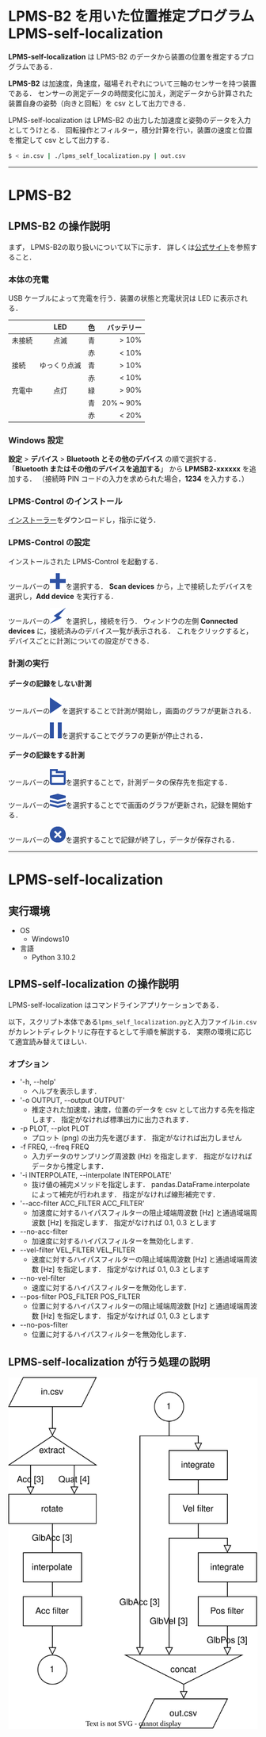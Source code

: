 # LPMS-B2 を用いた位置推定プログラム LPMS-self-localization

**LPMS-self-localization** は LPMS-B2 のデータから装置の位置を推定するプログラムである．

**LPMS-B2** は加速度，角速度，磁場それぞれについて三軸のセンサーを持つ装置である．
センサーの測定データの時間変化に加え，測定データから計算された装置自身の姿勢（向きと回転）を csv として出力できる．

LPMS-self-localization は LPMS-B2 の出力した加速度と姿勢のデータを入力としてうけとる．
回転操作とフィルター，積分計算を行い，装置の速度と位置を推定して csv として出力する．

```sh
$ < in.csv | ./lpms_self_localization.py | out.csv
```

---

# LPMS-B2

## LPMS-B2 の操作説明

まず， LPMS-B2の取り扱いについて以下に示す．
詳しくは[公式サイト](https://lp-research.com/9-axis-bluetooth-imu-lpmsb2-series/)を参照すること．

### 本体の充電

USB ケーブルによって充電を行う．装置の状態と充電状況は LED に表示される．

|      |LED         |色|バッテリー|
|------|:----------:|--|---------:|
|未接続|点滅        |青|> 10%     |
|      |            |赤|< 10%     |
|接続  |ゆっくり点滅|青|> 10%     |
|      |            |赤|< 10%     |
|充電中|点灯        |緑|> 90%     |
|      |            |青|20% ~ 90% |
|      |            |赤|< 20%     |

### Windows 設定

**設定** > **デバイス** > **Bluetooth とその他のデバイス** の順で選択する．
「**Bluetooth またはその他のデバイスを追加する**」 から **LPMSB2-xxxxxx** を追加する．
（接続時 PIN コードの入力を求められた場合，**1234** を入力する．）

### LPMS-Control のインストール

[インストーラー](https://lp-software-downloads.s3-ap-northeast-1.amazonaws.com/LPMS/LPMS-Control/OpenMAT-1.3.5-Setup-Build20180418.exe)をダウンロードし，指示に従う．

### LPMS-Control の設定

インストールされた LPMS-Control を起動する．

ツールバーの![Add / remove sensor](./img/icons/plus_32x32.png "Add / remove sensor")を選択する．
**Scan devices** から，上で接続したデバイスを選択し，**Add device** を実行する．

ツールバーの![Connect](./img/icons/bolt_32x32.png)を選択し，接続を行う．
ウィンドウの左側 **Connected devices** に，接続済みのデバイス一覧が表示される．
これをクリックすると，デバイスごとに計測についての設定ができる．

### 計測の実行

#### データの記録をしない計測

ツールバーの![Start measurement](./img/icons/play_24x32.png)を選択することで計測が開始し，画面のグラフが更新される．

ツールバーの![Stop measurement](./img/icons/pause_24x32.png)を選択することでグラフの更新が停止される．

#### データの記録をする計測

ツールバーの![Browse record file](./img/icons/folder_stroke_32x32.png)を選択することで，計測データの保存先を指定する．

ツールバーの![Record data](./img/icons/layers_32x28.png)を選択することでで画面のグラフが更新され，記録を開始する．

ツールバーの![Stop recording](./img/icons/x_alt_32x32.png)を選択することで記録が終了し，データが保存される．

---

# LPMS-self-localization

## 実行環境

- OS
    - Windows10
- 言語
    - Python 3.10.2

## LPMS-self-localization の操作説明

LPMS-self-localization はコマンドラインアプリケーションである．

以下，スクリプト本体である`lpms_self_localization.py`と入力ファイル`in.csv`がカレントディレクトリに存在するとして手順を解説する．
実際の環境に応じて適宜読み替えてほしい．

### オプション

- '-h, --help'
    - ヘルプを表示します．
- '-o OUTPUT, --output OUTPUT'
    - 推定された加速度，速度，位置のデータを csv として出力する先を指定します． 指定がなければ標準出力に出力されます．
- -p PLOT, --plot PLOT
    - プロット (png) の出力先を選びます． 指定がなければ出力しません
- -f FREQ, --freq FREQ
    - 入力データのサンプリング周波数 (Hz) を指定します． 指定がなければデータから推定します．
- '-i INTERPOLATE, --interpolate INTERPOLATE'
    -   抜け値の補完メソッドを指定します． pandas.DataFrame.interpolate によって補完が行われます． 指定がなければ線形補完です．
- '--acc-filter ACC_FILTER ACC_FILTER'
    -  加速度に対するハイパスフィルターの阻止域端周波数 [Hz] と通過域端周波数 [Hz] を指定します． 指定がなければ 0.1, 0.3 とします
- --no-acc-filter
    - 加速度に対するハイパスフィルターを無効化します．
- --vel-filter VEL_FILTER VEL_FILTER
    - 速度に対するハイパスフィルターの阻止域端周波数 [Hz] と通過域端周波数 [Hz] を指定します． 指定がなければ 0.1, 0.3 とします
- --no-vel-filter
    - 速度に対するハイパスフィルターを無効化します．
- --pos-filter POS_FILTER POS_FILTER
    - 位置に対するハイパスフィルターの阻止域端周波数 [Hz] と通過域端周波数 [Hz] を指定します． 指定がなければ 0.1, 0.3 とします
- --no-pos-filter
    - 位置に対するハイパスフィルターを無効化します．

## LPMS-self-localization が行う処理の説明

![flowchart](./img/flowchart.svg)

